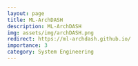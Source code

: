 ```yaml
---
layout: page
title: ML-ArchDASH
description: ML-ArchDASH
img: assets/img/archDASH.png
redirect: https://ml-archdash.github.io/
importance: 3
category: System Engineering
---
```


